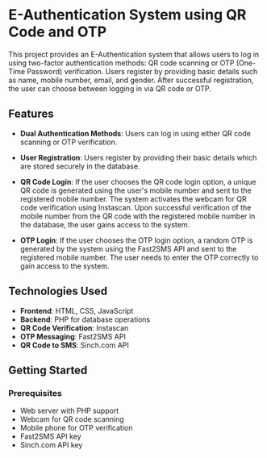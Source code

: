 # E-Authentication System using QR Code and OTP         
  
This project provides an E-Authentication system that allows users to log in using two-factor authentication methods: QR code scanning or OTP (One-Time Password) verification. Users register by providing basic details such as name, mobile number, email, and gender. After successful registration, the user can choose between logging in via QR code or OTP.

## Features

- **Dual Authentication Methods**: Users can log in using either QR code scanning or OTP verification.
  
- **User Registration**: Users register by providing their basic details which are stored securely in the database.

- **QR Code Login**: If the user chooses the QR code login option, a unique QR code is generated using the user's mobile number and sent to the registered mobile number. The system activates the webcam for QR code verification using Instascan. Upon successful verification of the mobile number from the QR code with the registered mobile number in the database, the user gains access to the system.

- **OTP Login**: If the user chooses the OTP login option, a random OTP is generated by the system using the Fast2SMS API and sent to the registered mobile number. The user needs to enter the OTP correctly to gain access to the system.

## Technologies Used

- **Frontend**: HTML, CSS, JavaScript
- **Backend**: PHP for database operations
- **QR Code Verification**: Instascan
- **OTP Messaging**: Fast2SMS API
- **QR Code to SMS**: Sinch.com API

## Getting Started

### Prerequisites

- Web server with PHP support
- Webcam for QR code scanning
- Mobile phone for OTP verification
- Fast2SMS API key
- Sinch.com API key

